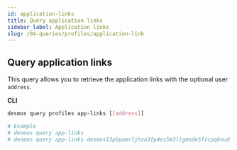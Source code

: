 ```yaml
---
id: application-links
title: Query application links
sidebar_label: Application links
slug: /04-queries/profiles/application-link
---
```

## Query application links
This query allows you to retrieve the application links with the optional user `address`.

**CLI**
```bash
desmos query profiles app-links [[address]]

# Example
# desmos query app-links
# desmos query app-links desmos13p5pamrljhza3fp4es5m3llgmnde5fzcpq6nud
```